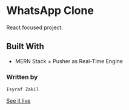 # WhatsApp Clone

React focused project.

## Built With

- MERN Stack + Pusher as Real-Time Engine

### Written by

```
Isyraf Zakil
```

[See it live](https://whatsapp-mern-eba17.web.app/)
